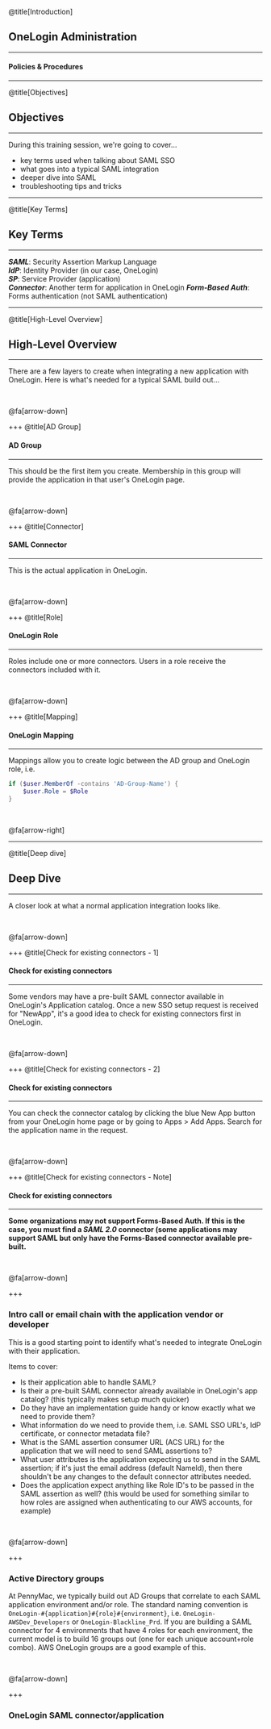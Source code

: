 @title[Introduction]

## <span class="gold">OneLogin</span> Administration

***

#### Policies & Procedures

---

@title[Objectives]

## <span class="gold">Objectives</span>

***

During this training session, we're going to cover...  
* key terms used when talking about SAML SSO
* what goes into a typical SAML integration
* deeper dive into SAML
* troubleshooting tips and tricks

---

@title[Key Terms]

## <span class="gold">Key</span> Terms

***

**_SAML_**: Security Assertion Markup Language  
**_IdP_**: Identity Provider (in our case, OneLogin)  
**_SP_**: Service Provider (application)  
**_Connector_**: Another term for application in OneLogin
**_Form-Based Auth_**: Forms authentication (not SAML authentication)

---

@title[High-Level Overview]

## <span class="gold">High-Level</span> Overview

***

There are a few layers to create when integrating a new application with OneLogin. Here is what's needed for a typical SAML build out...  

<br>

@fa[arrow-down]

+++
@title[AD Group]
#### AD Group

***

This should be the first item you create. Membership in this group will provide the application in that user's OneLogin page.

<br>

@fa[arrow-down]

+++
@title[Connector]

#### SAML Connector

***

This is the actual application in OneLogin.

<br>

@fa[arrow-down]

+++
@title[Role]

#### OneLogin Role

***

Roles include one or more connectors. Users in a role receive the connectors included with it.

<br>

@fa[arrow-down]

+++
@title[Mapping]

#### OneLogin Mapping  

***

Mappings allow you to create logic between the AD group and OneLogin role, i.e. 
```powershell
if ($user.MemberOf -contains 'AD-Group-Name') {
    $user.Role = $Role
}
```

<br>

@fa[arrow-right]

---

@title[Deep dive]

## <span class="gold">Deep</span> Dive

***

A closer look at what a normal application integration looks like.

<br>

@fa[arrow-down]

+++
@title[Check for existing connectors - 1]
#### Check for existing connectors

***

Some vendors may have a pre-built SAML connector available in OneLogin's Application catalog. Once a new SSO setup request is received for "NewApp", it's a good idea to check for existing connectors first in OneLogin.


<br>

@fa[arrow-down]

+++
@title[Check for existing connectors - 2]
#### Check for existing connectors

***

You can check the connector catalog by clicking the blue New App button from your OneLogin home page or by going to Apps > Add Apps. Search for the application name in the request.

<br>

@fa[arrow-down]

+++
@title[Check for existing connectors - Note]
#### Check for existing connectors

***

<span class="gold"><b>Some organizations may not support Forms-Based Auth. If this is the case, you must find a _SAML 2.0_ connector (some applications may support SAML but only have the Forms-Based connector available pre-built.</span></b>

<br>

@fa[arrow-down]

+++
### Intro call or email chain with the application vendor or developer

This is a good starting point to identify what's needed to integrate OneLogin with their application.

Items to cover:
  * Is their application able to handle SAML?
  * Is their a pre-built SAML connector already available in OneLogin's app catalog? (this typically makes setup much quicker)
  * Do they have an implementation guide handy or know exactly what we need to provide them?
  * What information do we need to provide them, i.e. SAML SSO URL's, IdP certificate, or connector metadata file?
  * What is the SAML assertion consumer URL (ACS URL) for the application that we will need to send SAML assertions to?
  * What user attributes is the application expecting us to send in the SAML assertion; if it's just the email address (default NameId), then there shouldn't be any changes to the default connector attributes needed.
  * Does the application expect anything like Role ID's to be passed in the SAML assertion as well? (this would be used for something similar to how roles are assigned when authenticating to our AWS accounts, for example)



<br>

@fa[arrow-down]

+++
### Active Directory groups

At PennyMac, we typically build out AD Groups that correlate to each SAML application environment and/or role. The standard naming convention is `OneLogin-#{application}#{role}#{environment}`, i.e. `OneLogin-AWSDev_Developers` or `OneLogin-Blackline_Prd`. If you are building a SAML connector for 4 environments that have 4 roles for each environment, the current model is to build 16 groups out (one for each unique account+role combo). AWS OneLogin groups are a good example of this.



<br>

@fa[arrow-down]

+++
### OneLogin SAML connector/application